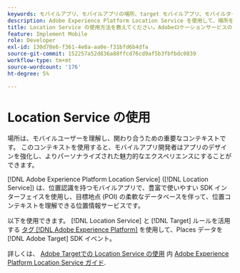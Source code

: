 ```yaml
---
keywords: モバイルアプリ、モバイルアプリの場所、target モバイルアプリ、モバイルターゲットの場所、ロケーションサービス、adobe experience cloud ロケーションサービス、poi、目標地点、sdk、場所
description: Adobe Experience Platform Location Service を使用して、場所を認識するモバイルアプリを有効にする方法を説明します。
title: Location Service の使用方法を教えてください。Adobeロケーションサービスの使用方法
feature: Implement Mobile
role: Developer
exl-id: 130d78e6-f361-4e8a-aa0e-f31bfd6b4dfa
source-git-commit: 152257a52d836a88ffcd76cd9af5b3fbfbdc0839
workflow-type: tm+mt
source-wordcount: '176'
ht-degree: 5%

---
```


# Location Service の使用

場所は、モバイルユーザーを理解し、関わり合うための重要なコンテキストです。 このコンテキストを使用すると、モバイルアプリ開発者はアプリのデザインを強化し、よりパーソナライズされた魅力的なエクスペリエンスにすることができます。

[!DNL Adobe Experience Platform Location Service] ([!DNL Location Service]) は、位置認識を持つモバイルアプリで、豊富で使いやすい SDK インターフェイスを使用し、目標地点 (POI) の柔軟なデータベースを伴って、位置コンテキストを理解できる位置情報サービスです。

以下を使用できます。 [!DNL Location Service] と [!DNL Target] ルールを活用する [タグ [!DNL Adobe Experience Platform]](https://experienceleague.adobe.com/docs/experience-platform/tags/home.html?lang=ja) を使用して、Places データを [!DNL Adobe Target] SDK イベント。

詳しくは、 [Adobe Targetでの Location Service の使用](https://experienceleague.adobe.com/docs/places/using/use-places-with-other-solutions/places-target/places-target.html) 内 [Adobe Experience Platform Location Service ガイド](https://experienceleague.adobe.com/docs/places/using/home.html).
